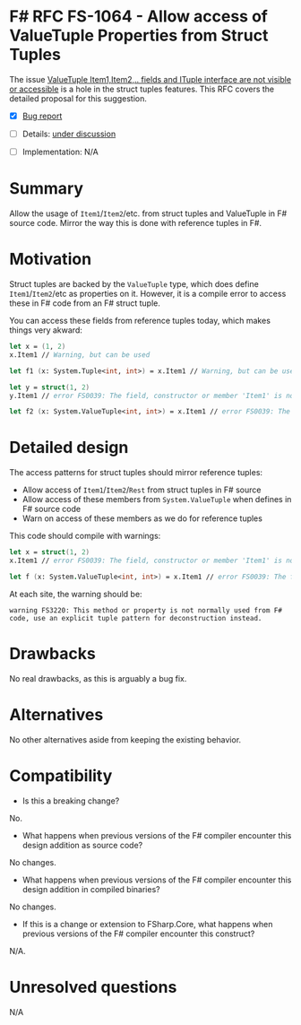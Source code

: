 # F# RFC FS-1064 - Allow access of ValueTuple Properties from Struct Tuples

The issue [ValueTuple Item1,Item2,.. fields and ITuple interface are not visible or accessible](https://github.com/dotnet/fsharp/issues/5654) is a hole in the struct tuples features.
This RFC covers the detailed proposal for this suggestion.

* [x] [Bug report](https://github.com/dotnet/fsharp/issues/5654)
* [ ] Details: [under discussion](https://github.com/fsharp/fslang-design/issues/FILL-ME-IN)
* [ ] Implementation: N/A


# Summary
[summary]: #summary

Allow the usage of `Item1`/`Item2`/etc. from struct tuples and ValueTuple in F# source code. Mirror the way this is done with reference tuples in F#.

# Motivation
[motivation]: #motivation

Struct tuples are backed by the `ValueTuple` type, which does define `Item1`/`Item2`/etc as properties on it. However, it is a compile error to access these in F# code from an F# struct tuple.

You can access these fields from reference tuples today, which makes things very akward:

```fsharp
let x = (1, 2)
x.Item1 // Warning, but can be used

let f1 (x: System.Tuple<int, int>) = x.Item1 // Warning, but can be used

let y = struct(1, 2)
y.Item1 // error FS0039: The field, constructor or member 'Item1' is not defined.

let f2 (x: System.ValueTuple<int, int>) = x.Item1 // error FS0039: The field, constructor or member 'Item1' is not defined. 
```

# Detailed design
[design]: #detailed-design

The access patterns for struct tuples should mirror reference tuples:

* Allow access of `Item1`/`Item2`/`Rest` from struct tuples in F# source
* Allow access of these members from `System.ValueTuple` when defines in F# source code
* Warn on access of these members as we do for reference tuples

This code should compile with warnings:

```fsharp
let x = struct(1, 2)
x.Item1 // error FS0039: The field, constructor or member 'Item1' is not defined.

let f (x: System.ValueTuple<int, int>) = x.Item1 // error FS0039: The field, constructor or member 'Item1' is not defined. 
```
At each site, the warning should be:

`warning FS3220: This method or property is not normally used from F# code, use an explicit tuple pattern for deconstruction instead.`

# Drawbacks
[drawbacks]: #drawbacks

No real drawbacks, as this is arguably a bug fix.

# Alternatives
[alternatives]: #alternatives

No other alternatives aside from keeping the existing behavior.

# Compatibility
[compatibility]: #compatibility

* Is this a breaking change?

No.

* What happens when previous versions of the F# compiler encounter this design addition as source code?

No changes.

* What happens when previous versions of the F# compiler encounter this design addition in compiled binaries?

No changes.

* If this is a change or extension to FSharp.Core, what happens when previous versions of the F# compiler encounter this construct?

N/A.

# Unresolved questions

N/A
